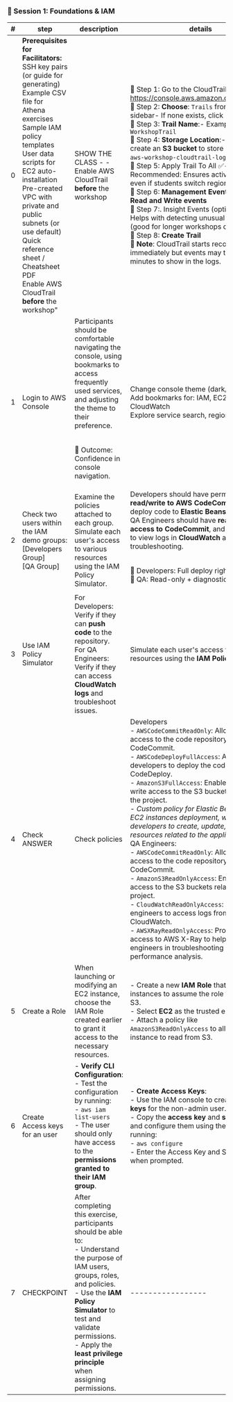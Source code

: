 ### 🧩 Session 1: Foundations & IAM

| **#** | **step** | **description**  |**details**|
|----------|-----------------|-----------------|------|
|0         |**Prerequisites for Facilitators:**<br>SSH key pairs (or guide for generating)<br>Example CSV file for Athena exercises<br>Sample IAM policy templates<br>User data scripts for EC2 auto-installation<br>Pre-created VPC with private and public subnets (or use default)<br>Quick reference sheet / Cheatsheet PDF<br>Enable AWS CloudTrail **before** the workshop"|SHOW THE CLASS - - <br>Enable AWS CloudTrail **before** the workshop|🔹 Step 1: Go to the CloudTrail Console<br>https://console.aws.amazon.com/cloudtrail<br>🔹 Step 2: **Choose**: `Trails` from the sidebar- If none exists, click "Create trail"<br>🔹 Step 3: **Trail Name**:- Example: `WorkshopTrail`<br>🔹 Step 4: **Storage Location**:- Choose or create an **S3 bucket** to store logs (e.g. `aws-workshop-cloudtrail-logs`)<br>🔹 Step 5: Apply Trail To All ✅- Recommended: Ensures activity is tracked even if students switch regions.<br>🔹 Step 6: **Management Events**:- Enable **Read and Write events**<br>🔹 Step 7:. Insight Events (optional)**- Helps with detecting unusual activity (good for longer workshops or debugging)<br>🔹 Step 8: **Create Trail**<br>📝 **Note**: CloudTrail starts recording immediately but events may take a few minutes to show in the logs.
|1         |Login to AWS Console|Participants should be comfortable navigating the console, using bookmarks to access frequently used services, and adjusting the theme to their preference.<p><br>🎯 Outcome: Confidence in console navigation.|Change console theme (dark/light)<br>Add bookmarks for: IAM, EC2, S3, CloudWatch<br>Explore service search, region selection|
|2         |Check two users within the IAM demo groups:<br>[Developers Group]<br>[QA Group]|Examine the policies attached to each group.<br>Simulate each user's access to various resources using the IAM Policy Simulator.|Developers should have permissions to **read/write to AWS CodeCommit** and deploy code to **Elastic Beanstalk or EC2** QA Engineers should have **read-only access to CodeCommit**, and permissions to view logs in **CloudWatch** and **X-Ray** for troubleshooting.<p><br>🎯 Developers: Full deploy rights<br>🎯 QA: Read-only + diagnostics access|
|3         |Use IAM Policy Simulator|For Developers: Verify if they can **push code** to the repository.<br>For QA Engineers: Verify if they can access **CloudWatch logs** and troubleshoot issues.|Simulate each user's access to various resources using the **IAM Policy Simulator**.|
|4         |Check ANSWER|Check policies<br>|Developers<br>- `AWSCodeCommitReadOnly`: Allows read access to the code repository in AWS CodeCommit.<br>- `AWSCodeDeployFullAccess`: Allows developers to deploy the code using AWS CodeDeploy.<br>- `AmazonS3FullAccess`: Enables read and write access to the S3 buckets related to the project.<br>- *Custom policy for Elastic Beanstalk or EC2 instances deployment, which allows developers to create, update, and delete resources related to the application.*<br>QA Engineers:<br>- `AWSCodeCommitReadOnly`: Allows read access to the code repository in AWS CodeCommit.<br>- `AmazonS3ReadOnlyAccess`: Enables read access to the S3 buckets related to the project.<br>- `CloudWatchReadOnlyAccess`: Allows QA engineers to access logs from Amazon CloudWatch.<br>- `AWSXRayReadOnlyAccess`: Provides read access to AWS X-Ray to help QA engineers in troubleshooting and performance analysis.|
|5         |Create a Role|When launching or modifying an EC2 instance, choose the IAM Role created earlier to grant it access to the necessary resources.|- Create a new **IAM Role** that allows EC2 instances to assume the role for accessing S3.<br>- Select **EC2** as the trusted entity.<br>- Attach a policy like `AmazonS3ReadOnlyAccess` to allow the EC2 instance to read from S3.|
|6         |Create Access keys for an user|- **Verify CLI Configuration**:<br>- Test the configuration by running:<br>- `aws iam list-users`<br>- The user should only have access to the **permissions granted to their IAM group**.|- **Create Access Keys**:<br>- Use the IAM console to create **access keys** for the non-admin user.<br>- Copy the **access key** and **secret key** and configure them using the AWS CLI by running:<br>- `aws configure`<br>- Enter the Access Key and Secret Key when prompted.|
|7         |CHECKPOINT|After completing this exercise, participants should be able to:<br>- Understand the purpose of IAM users, groups, roles, and policies.<br>- Use the **IAM Policy Simulator** to test and validate permissions.<br>- Apply the **least privilege principle** when assigning permissions.|-----------------|
